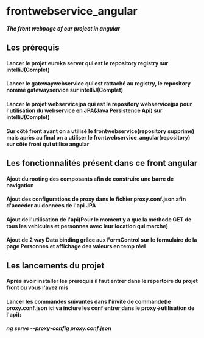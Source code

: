 # frontwebservice_angular
##### The front webpage of our project in angular

## Les prérequis
#### Lancer le projet eureka server qui est le repository registry sur intelliJ(Complet)
#### Lancer le gatewaywebservice qui est rattaché au registry, le repository nommé gatewayservice sur intelliJ(Complet)
#### Lancer le projet webservicejpa qui est le repository webservicejpa pour l'utilisation du webservice en JPA(Java Persistence Api) sur intelliJ(Complet)
#### Sur côté front avant on a utilisé le frontwebservice(repository supprimé) mais après au final on a utiliser le frontwebservice_angular(repository) sur côte front qui utilise angular

## Les fonctionnalités présent dans ce front angular
#### Ajout du rooting des composants afin de construire une barre de navigation
#### Ajout des configurations de proxy dans le fichier proxy.conf.json afin d'accéder au données de l'api JPA
#### Ajout de l'utilisation de l'api(Pour le moment y a que la méthode GET  de tous les vehicules et personnes avec  leur location qui marche)
#### Ajout de 2 way Data binding grâce aux FormControl sur le formulaire de la page Personnes et affichage des valeurs en temp réel

## Les lancements du projet
#### Après avoir installer les prérequis il faut entrer dans le repertoire du projet front ou vous l'avez mis
#### Lancer les commandes suivantes dans l'invite de commande(le proxy.conf.json ici va inclure les conf entrer dans le proxy->utilisation de l'api):
##### ng serve --proxy-config proxy.conf.json

